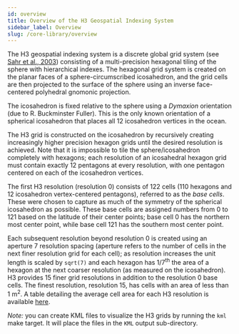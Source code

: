 ```yaml
---
id: overview
title: Overview of the H3 Geospatial Indexing System
sidebar_label: Overview
slug: /core-library/overview
---
```


The H3 geospatial indexing system is a discrete global grid system (see [Sahr et al., 2003](http://webpages.sou.edu/~sahrk/sqspc/pubs/gdggs03.pdf)) consisting of a multi-precision hexagonal tiling of the sphere with hierarchical indexes. The hexagonal grid system is created on the planar faces of a sphere-circumscribed icosahedron, and the grid cells are then projected to the surface of the sphere using an inverse face-centered polyhedral gnomonic projection.

The icosahedron is fixed relative to the sphere using a *Dymaxion* orientation (due to R. Buckminster Fuller). This is the only known orientation of a spherical icosahedron that places all 12 icosahedron vertices in the ocean.

The H3 grid is constructed on the icosahedron by recursively creating increasingly higher precision hexagon grids until the desired resolution is achieved. Note that it is impossible to tile the sphere/icosahedron completely with hexagons; each resolution of an icosahedral hexagon grid must contain exactly 12 pentagons at every resolution, with one pentagon centered on each of the icosahedron vertices.

The first H3 resolution (resolution 0) consists of 122 cells (110 hexagons and 12 icosahedron vertex-centered pentagons), referred to as the *base cells*. These were chosen to capture as much of the symmetry of the spherical icosahedron as possible. These base cells are assigned numbers from 0 to 121 based on the latitude of their center points; base cell 0 has the northern most center point, while base cell 121 has the southern most center point.

Each subsequent resolution beyond resolution 0 is created using an aperture 7 resolution spacing (aperture refers to the number of cells in the next finer resolution grid for each cell); as resolution increases the unit length is scaled by `sqrt(7)` and each hexagon has 1/7<sup>th</sup> the area of a hexagon at the next coarser resolution (as measured on the icosahedron). H3 provides 15 finer grid resolutions in addition to the resolution 0 base cells. The finest resolution, resolution 15, has cells with an area of less than 1 m<sup>2</sup>. A table detailing the average cell area for each H3 resolution is available [here](/docs/core-library/restable).

*Note:* you can create KML files to visualize the H3 grids by running the `kml` make target. It will place the files in the `KML` output sub-directory.
